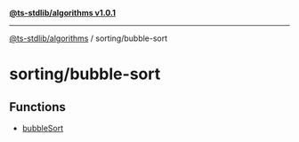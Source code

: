 [**@ts-stdlib/algorithms v1.0.1**](../../README.md)

***

[@ts-stdlib/algorithms](../../modules.md) / sorting/bubble-sort

# sorting/bubble-sort

## Functions

- [bubbleSort](functions/bubbleSort.md)
